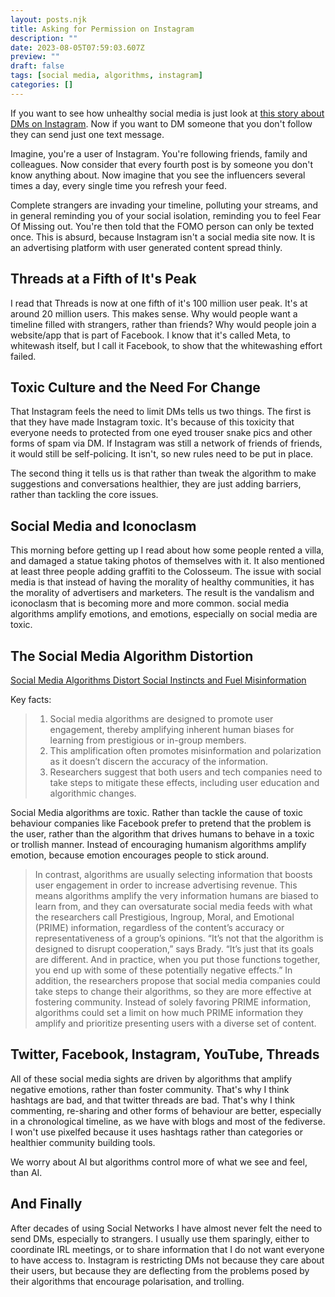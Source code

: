 ```yaml
---
layout: posts.njk
title: Asking for Permission on Instagram
description: ""
date: 2023-08-05T07:59:03.607Z
preview: ""
draft: false 
tags: [social media, algorithms, instagram]
categories: []
---
```


If you want to see how unhealthy social media is just look at [this story about DMs on Instagram](https://www.theverge.com/2023/8/3/23818552/instagram-dm-request-spam-limit). Now if you want to DM someone that you don't follow they can send just one text message.

Imagine, you're a user of Instagram. You're following friends, family and colleagues. Now consider that every fourth post is by someone you don't know anything about. Now imagine that you see the influencers several times a day, every single time you refresh your feed.

Complete strangers are invading your timeline, polluting your streams, and in general reminding you of your social isolation, reminding you to feel Fear Of Missing out. You're then told that the FOMO person can only be texted once. This is absurd, because Instagram isn't a social media site now. It is an advertising platform with user generated content spread thinly.

## Threads at a Fifth of It's Peak

I read that Threads is now at one fifth of it's 100 million user peak. It's at around 20 million users. This makes sense. Why would people want a timeline filled with strangers, rather than friends? Why would people join a website/app that is part of Facebook. I know that it's called Meta, to whitewash itself, but I call it Facebook, to show that the whitewashing effort failed.

## Toxic Culture and the Need For Change

That Instagram feels the need to limit DMs tells us two things. The first is that they have made Instagram toxic. It's because of this toxicity that everyone needs to protected from one eyed trouser snake pics and other forms of spam via DM. If Instagram was still a network of friends of friends, it would still be self-policing. It isn't, so new rules need to be put in place.

The second thing it tells us is that rather than tweak the algorithm to make suggestions and conversations healthier, they are just adding barriers, rather than tackling the core issues.

## Social Media and Iconoclasm

This morning before getting up I read about how some people rented a villa, and damaged a statue taking photos of themselves with it. It also mentioned at least three people adding graffiti to the Colosseum. The issue with social media is that instead of having the morality of healthy communities, it has the morality of advertisers and marketers. The result is the vandalism and iconoclasm that is becoming more and more common. social media algorithms amplify emotions, and emotions, especially on social media are toxic.

## The Social Media Algorithm Distortion

[Social Media Algorithms Distort Social Instincts and Fuel Misinformation](https://neurosciencenews.com/social-media-behavior-misinformation-23752/)

Key facts:

> 1. Social media algorithms are designed to promote user engagement, thereby amplifying inherent human biases for learning from prestigious or in-group members.
> 2. This amplification often promotes misinformation and polarization as it doesn’t discern the accuracy of the information.
> 3. Researchers suggest that both users and tech companies need to take steps to mitigate these effects, including user education and algorithmic changes.

Social Media algorithms are toxic. Rather than tackle the cause of toxic behaviour companies like Facebook prefer to pretend that the problem is the user, rather than the algorithm that drives humans to behave in a toxic or trollish manner. Instead of encouraging humanism algorithms amplify emotion, because emotion encourages people to stick around.

> In contrast, algorithms are usually selecting information that boosts user engagement in order to increase advertising revenue. This means algorithms amplify the very information humans are biased to learn from, and they can oversaturate social media feeds with what the researchers call Prestigious, Ingroup, Moral, and Emotional (PRIME) information, regardless of the content’s accuracy or representativeness of a group’s opinions.
> “It’s not that the algorithm is designed to disrupt cooperation,” says Brady. “It’s just that its goals are different. And in practice, when you put those functions together, you end up with some of these potentially negative effects.”
> In addition, the researchers propose that social media companies could take steps to change their algorithms, so they are more effective at fostering community. Instead of solely favoring PRIME information, algorithms could set a limit on how much PRIME information they amplify and prioritize presenting users with a diverse set of content.

## Twitter, Facebook, Instagram, YouTube, Threads

All of these social media sights are driven by algorithms that amplify negative emotions, rather than foster community. That's why I think hashtags are bad, and that twitter threads are bad. That's why I think commenting, re-sharing and other forms of behaviour are better, especially in a chronological timeline, as we have with blogs and most of the fediverse. I won't use pixelfed because it uses hashtags rather than categories or healthier community building tools.

We worry about AI but algorithms control more of what we see and feel, than AI.

## And Finally

After decades of using Social Networks I have almost never felt the need to send DMs, especially to strangers. I usually use them sparingly, either to coordinate IRL meetings, or to share information that I do not want everyone to have access to. Instagram is restricting DMs not because they care about their users, but because they are deflecting from the problems posed by their algorithms that encourage polarisation, and trolling.
